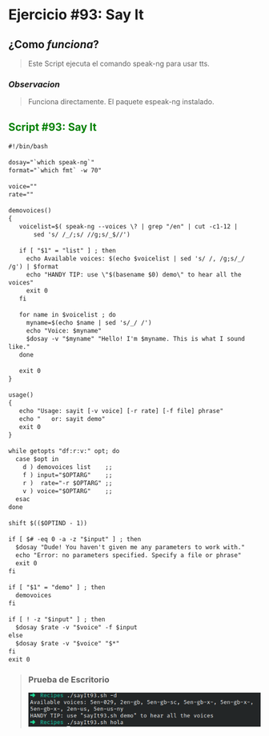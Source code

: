 # Ejercicio #93: Say It
## ¿Como _funciona_?

> Este Script ejecuta el comando speak-ng para usar tts.

### _Observacion_ ###
> Funciona directamente. El paquete espeak-ng instalado.
> 
## <span style="color:green">Script #93: Say It </span> ##

```shell
#!/bin/bash

dosay="`which speak-ng`"
format="`which fmt` -w 70"

voice=""
rate=""

demovoices()
{
   voicelist=$( speak-ng --voices \? | grep "/en" | cut -c1-12 | 
       sed 's/ /_/;s/ //g;s/_$//')

   if [ "$1" = "list" ] ; then
     echo Available voices: $(echo $voicelist | sed 's/ /, /g;s/_/ /g') | $format
     echo "HANDY TIP: use \"$(basename $0) demo\" to hear all the voices"
     exit 0
   fi

   for name in $voicelist ; do
     myname=$(echo $name | sed 's/_/ /')
     echo "Voice: $myname"
     $dosay -v "$myname" "Hello! I'm $myname. This is what I sound like."
   done

   exit 0
}

usage()
{
   echo "Usage: sayit [-v voice] [-r rate] [-f file] phrase"
   echo "   or: sayit demo"
   exit 0
}

while getopts "df:r:v:" opt; do
  case $opt in
    d ) demovoices list	   ;;
    f ) input="$OPTARG"    ;;
    r )  rate="-r $OPTARG" ;;
    v ) voice="$OPTARG"    ;;
  esac
done

shift $(($OPTIND - 1))

if [ $# -eq 0 -a -z "$input" ] ; then
  $dosay "Dude! You haven't given me any parameters to work with."
  echo "Error: no parameters specified. Specify a file or phrase"
  exit 0
fi

if [ "$1" = "demo" ] ; then
  demovoices
fi

if [ ! -z "$input" ] ; then
  $dosay $rate -v "$voice" -f $input
else
  $dosay $rate -v "$voice" "$*"
fi
exit 0
```

> ### Prueba de Escritorio ###
> ![1](93.png)
